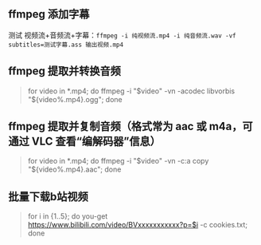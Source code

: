 ## ffmpeg 添加字幕

测试 视频流+音频流+字幕：`ffmpeg -i 纯视频流.mp4 -i 纯音频流.wav -vf subtitles=测试字幕.ass 输出视频.mp4`

## ffmpeg 提取并转换音频

> for video in *.mp4; do ffmpeg -i "$video" -vn -acodec libvorbis "${video%.mp4}.ogg"; done

## ffmpeg 提取并复制音频（格式常为 aac 或 m4a，可通过 VLC  查看“编解码器”信息）

> for video in *.mp4; do ffmpeg -i "$video" -vn -c:a copy "${video%.mp4}.aac"; done

## 批量下载b站视频

> for i in {1..5}; do you-get https://www.bilibili.com/video/BVxxxxxxxxxxx?p=$i -c cookies.txt; done 
